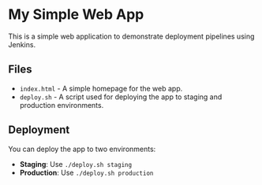 # My Simple Web App

This is a simple web application to demonstrate deployment pipelines using Jenkins.

## Files
- `index.html` - A simple homepage for the web app.
- `deploy.sh` - A script used for deploying the app to staging and production environments.

## Deployment

You can deploy the app to two environments:
- **Staging**: Use `./deploy.sh staging`
- **Production**: Use `./deploy.sh production`
